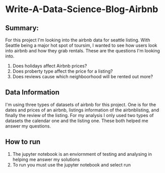 # Write-A-Data-Science-Blog-Airbnb
## Summary:
For this project I'm looking into the airbnb data for seattle listing. With Seattle being a major hot spot of toursim, I wanted to see how users look into airbnb and how they grab rentals. These are the questions I'm looking into.
1. Does holidays affect Airbnb prices?
2. Does proberty type affect the price for a listing?
3. Does reviews cause which neighboorhood will be rented out more?

## Data Information
I'm using three types of datasets of airbnb for this project. One is for the dates and prices of an airbnb, listings information of the airbnblisting, and finally the review of the listing. For my analysis I only used two types of datasets the calendar one and the listing one. These both helped me answer my questions.

## How to run
1. The jupyter notebook is an enviornment of testing and analysing in helping me answer my solutions
2. To run you must use the jupyter notebook and select run
